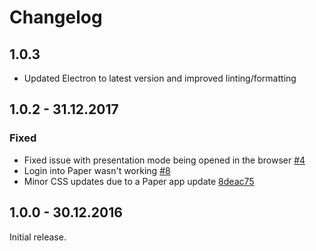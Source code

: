 # Changelog

## 1.0.3

- Updated Electron to latest version and improved linting/formatting

## 1.0.2 - 31.12.2017

### Fixed

- Fixed issue with presentation mode being opened in the browser [#4](https://github.com/morkro/papyrus/issues/4)
- Login into Paper wasn't working [#8](https://github.com/morkro/papyrus/issues/8)
- Minor CSS updates due to a Paper app update [8deac75](https://github.com/morkro/papyrus/commit/8deac75d1b33d79bf9d5bfd081f8a0b3dcca1636)

## 1.0.0 - 30.12.2016

Initial release.
